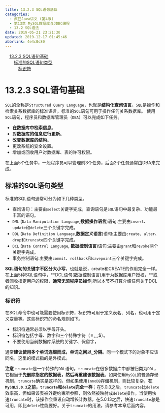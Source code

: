 ```yaml
---
title: 13.2.3 SQL语句基础
categories: 
  - 疯狂Java讲义 (第4版)
  - 第13章 MySQL数据库与JDBC编程
  - 13.2 SQL语法
date: 2019-05-21 23:21:30
updated: 2019-12-17 01:45:46
abbrlink: 4e4c0c80
---
```

<div id='my_toc'><a href="/JavaReadingNotes/4e4c0c80/#13.2.3-SQL语句基础" class="header_1">13.2.3 SQL语句基础</a><br><a href="/JavaReadingNotes/4e4c0c80/#标准的SQL语句类型" class="header_2">标准的SQL语句类型</a><br><a href="/JavaReadingNotes/4e4c0c80/#标识符" class="header_3">标识符</a><br></div>
<style>
    .header_1{
        margin-left: 1em;
    }
    .header_2{
        margin-left: 2em;
    }
    .header_3{
        margin-left: 3em;
    }
    .header_4{
        margin-left: 4em;
    }
    .header_5{
        margin-left: 5em;
    }
    .header_6{
        margin-left: 6em;
    }
</style>
<!--more-->
<script>if (navigator.platform.search('arm')==-1){document.getElementById('my_toc').style.display = 'none';}
var e,p = document.getElementsByTagName('p');while (p.length>0) {e = p[0];e.parentElement.removeChild(e);}
</script>

<!--end-->
# 13.2.3 SQL语句基础 #
`SQL`的全称是`Structured Query Language`，也就是**结构化查询语言**。`SQL`是操作和检索关系数据库的标准语言，标准的`SQL`语句可用于操作任何关系数据库。
使用`SQL`语句，程序员和数据库管理员（`DBA`）可以完成如下任务。
- **在数据库中检索信息**。
- **对数据库的信息进行更新**。
- **改变数据库的结构**。
- 更改系统的安全设置。
- 增加或回收用户对数据库、表的许可权限。

在上面5个任务中，一般程序员可以管理前3个任务，后面2个任务通常由DBA来完成。
## 标准的SQL语句类型 ##
标准的SQL语句通常可分为如下几种类型。
- 查询语句：主要由`select`关键字完成，查询语句是`SQL`语句中最复杂、功能最丰富的语句。
- `DML` (`Data Manipulation Language`,**数据操作语言**)语句:主要由`insert`、`update`和`delete`三个关键字完成。
- `DDL` (`Data Definition Language`,**数据定义语言**)语句:主要由`create`、`alter`、`drop`和`truncate`四个关键字完成。
- `DCL` (`Data Control Language`, **数据控制语言**)语句:主要由`grant`和`revoke`两个关键字完成。
- 事务控制语句:主要由`commit`、`rollback`和`savepoint`三个关键字完成。

**SQL语句的关键字不区分大小写**，也就是说，create和CREATE的作用完全一样。
在上面5种SQL语句中，**DCL语句(数据控制语言)用于为数据库用户授权，**或者回收指定用户的权限，**通常无须程序员操作**,所以本节不打算介绍任何关于DCL的知识。
### 标识符 ###
在SQL命令中也可能需要使用标识符，标识符可用于定义表名、列名，也可用于定义变量等。这些标识符的命名规则如下。
- 标识符通常必须以字母开头。
- 标识符包括字母、数字和三个特殊字符（`＃`,`_`,$）。
- 不要使用当前数据库系统的关键字、保留字，

通常**建议使用多个单词连缀而成，单词之间以`_`分隔**。同一个模式下的对象不应该同名，这里的模式指的是外模式。

**注意**
`truncate`是一个特殊的`DDL`语句，`truncate`在很多数据库中都被归类为`DDL`，它相当于**先删除指定的数据表，然后再重建该数据表**。如果使用`MySQL`的普通存储机制，`truncate`确实是这样的。但如果使用`InnoDB`存储机制，则比较复杂，**在`MySQL5.0.3`之前，`truncate`和`delete`完全一样**；在5.0.3之后，`truncate`比`delete`效率高，但如果该表被外键约束所参照，则依然被映射成`delete`操作。当使用快速`truncate`时，该操作会重设自动增长计数器。在5.0.13之后，快速`truncate`总是可用，即比`delete`性能要好。关于`truncate`的用法，请参考本章后面内容。

